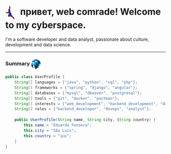 # <img align="center" src="./assets/spiderman-spider-web.gif" height="45" /> привет, web comrade! Welcome to my cyberspace.

I'm a software developer and data analyst, passionate about culture, development and data science.

-------

### Summary <img align="center" src="./assets/globe.gif" height="30" />

```java
public class UserProfile {
    String[] languages = {"java", "python", "sql", "php"};
    String[] frameworks = {"spring", "django", "angular"};
    String[] databases = {"mysql", "dbeaver", "postgresql"};
    String[] tools = {"git", "docker", "postman"};
    String[] interests = {"web_development", "backend_development", "databases"};
    String[] roles = {"backend_developer", "devops", "analyst"};

    public UserProfile(String name, String city, String country) {
        this.name = "Eduarda Fonseca";
        this.city = "São Luís";
        this.country = "🇧🇷";
    }
}
